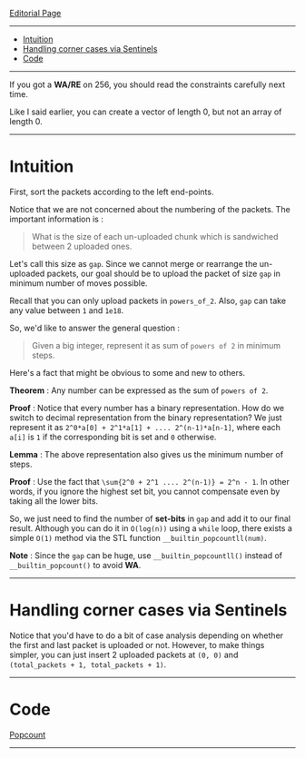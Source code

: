 [Editorial Page](../vm-ware-set-1.md)

----

<!-- vim-markdown-toc GFM -->

* [Intuition](#intuition)
* [Handling corner cases via Sentinels](#handling-corner-cases-via-sentinels)
* [Code](#code)

<!-- vim-markdown-toc -->

----

If you got a **WA/RE** on 256, you should read the constraints carefully next time.

Like I said earlier, you can create a vector of length 0, but not an array of length 0.

----

# Intuition

First, sort the packets according to the left end-points.

Notice that we are not concerned about the numbering of the packets. The important information is :

> What is the size of each un-uploaded chunk which is sandwiched between 2 uploaded ones.

Let's call this size as `gap`. Since we cannot merge or rearrange the un-uploaded packets, our goal should be to upload the packet of size `gap` in minimum number of moves possible.

Recall that you can only upload packets in `powers_of_2`. Also, `gap` can take any value between `1` and `1e18`.

So, we'd like to answer the general question : 

> Given a big integer, represent it as sum of `powers of 2` in minimum steps.

Here's a fact that might be obvious to some and new to others.

**Theorem** : Any number can be expressed as the sum of `powers of 2`.

**Proof** : Notice that every number has a binary representation. How do we switch to decimal representation from the binary representation? We just represent it as `2^0*a[0] + 2^1*a[1] + .... 2^(n-1)*a[n-1]`, where each `a[i]` is `1` if the corresponding bit is set and `0` otherwise.

**Lemma** : The above representation also gives us the minimum number of steps.   

**Proof** : Use the fact that `\sum{2^0 + 2^1 .... 2^(n-1)} = 2^n - 1`. In other words, if you ignore the highest set bit, you cannot compensate even by taking all the lower bits.


So, we just need to find the number of **set-bits** in `gap` and add it to our final result. Although you can do it in `O(log(n))` using a `while` loop, there exists a simple `O(1)` method via the STL function `__builtin_popcountll(num)`.

**Note** : Since the `gap` can be huge, use `__builtin_popcountll()` instead of `__builtin_popcount()` to avoid **WA**.

----

# Handling corner cases via Sentinels
Notice that you'd have to do a bit of case analysis depending on whether the first and last packet is uploaded or not. However, to make things simpler, you can just insert 2 uploaded packets at `(0, 0)` and `(total_packets + 1, total_packets + 1)`. 

----

# Code
[Popcount](solution.cpp)

----

